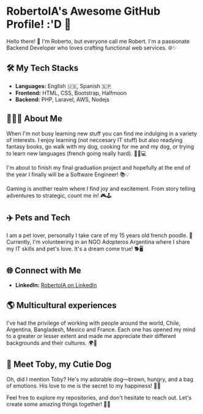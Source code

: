 # RobertoIA's Awesome GitHub Profile! :'D 🚀



Hello there! 👋 I'm Roberto, but everyone call me Robert. I'm a passionate Backend Developer who loves crafting functional web services. 🌐✨

## 🛠️ My Tech Stacks



- **Languages:** English 🇺🇸, Spanish 🇸🇵
- **Frontend:** HTML, CSS, Bootstrap, Halfmoon
- **Backend:** PHP, Laravel, AWS, Nodejs

## 👨🏻‍💻 About Me


When I'm not busy learning new stuff you can find me indulging in a variety of interests. I enjoy learning (not neccesary IT stuff) but also readying fantasy books, go walk with my dog, cooking for me and my dog, or trying to learn new languages (french going really hard). 🍲🧶💻

I'm about to finish my final graduation project and hopefully at the end of the year I finally will be a Software Engineer! 📚💡

Gaming is another realm where I find joy and excitement. From story telling adventures to strategic, count me in! 🎮🕹️

## ✈️ Pets and Tech



I am a pet lover, personally I take care of my 15 years old french poodle. 🐶 Currently, I'm volunteering in an NGO Adopteros Argentina where I share my IT skills and pet's love. It's a dream come true! 🐕🖥️

## 🌐 Connect with Me


- **LinkedIn:** [RobertoIA on LinkedIn](https://www.linkedin.com/in/robertoia-antonio/)

## 🌎 Multicultural experiences



I've had the privilege of working with people around the world, Chile, Argentina, Bangladesh, Mexico and France. Each one has opened my mind to a greater or lesser extent and made me appreciate their different backgrounds and their cultures. 🌍🌆

## 🐾 Meet Toby, my Cutie Dog



Oh, did I mention Toby? He's my adorable dog—brown, hungry, and a bag of emotions. His love to me is the secret to my happiness! 🐶🍖

Feel free to explore my repositories, and don't hesitate to reach out. Let's create some amazing things together! 🚀✨
